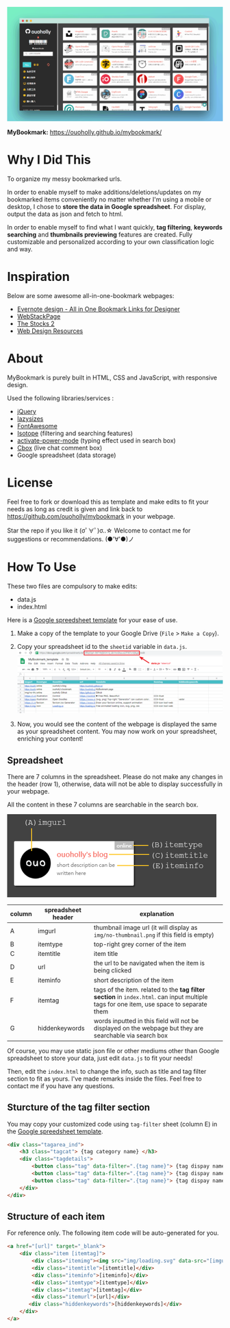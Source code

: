 ![preview](preview/preview0.gif)

**MyBookmark:** <https://ouoholly.github.io/mybookmark/>

# Why I Did This

To organize my messy bookmarked urls.

In order to enable myself to make additions/deletions/updates on my bookmarked items conveniently no matter whether I'm using a mobile or desktop, I chose to **store the data in Google spreadsheet**. For display, output the data as json and fetch to html.

In order to enable myself to find what I want quickly, **tag filtering**, **keywords searching** and **thumbnails previewing** features are created. Fully customizable and personalized according to your own classification logic and way.


# Inspiration

Below are some awesome all-in-one-bookmark webpages:

+ [Evernote design - All in One Bookmark Links for Designer](https://www.evernote.design/)
+ [WebStackPage](http://webstack.cc/)
+ [The Stocks 2](http://thestocks.im/)
+ [Web Design Resources](https://simular.co/resources/)


# About

MyBookmark is purely built in HTML, CSS and JavaScript, with responsive design.

Used the following libraries/services :
+ [jQuery](https://code.jquery.com/)
+ [lazysizes](https://github.com/aFarkas/lazysizes)
+ [FontAwesome](https://fontawesome.com/)
+ [Isotope](https://isotope.metafizzy.co/) (filtering and searching features)
+ [activate-power-mode](http://0xabcdef.com/activate-power-mode/) (typing effect used in search box)
+ [Cbox](http://www.cbox.ws/) (live chat comment box)
+ Google spreadsheet (data storage)


# License

Feel free to fork or download this as template and make edits to fit your needs as long as credit is given and link back to <https://github.com/ouoholly/mybookmark> in your webpage.

Star the repo if you like it (σﾟ∀ﾟ)σ..☆
Welcome to contact me for suggestions or recommendations. (●'∀'●)ノ


# How To Use

These two files are compulsory to make edits:
+ data.js
+ index.html

Here is a [Google spreedsheet template](https://docs.google.com/spreadsheets/d/1WElB2aS-R9EYkt5lGlSHj_GlMioOhuuvOTWZwVj6gs8/) for your ease of use.

1. Make a copy of the template to your Google Drive (`File` > `Make a Copy`).

2. Copy your spreadsheet id to the `sheetid` variable in `data.js`.
![How to use Google spreadsheet template](preview/template.png)


3. Now, you would see the content of the webpage is displayed the same as your spreadsheet content. You may now work on your spreadsheet, enriching your content!

## Spreadsheet
There are 7 columns in the spreadsheet. Please do not make any changes in the header (row 1), otherwise, data will not be able to display successfully in your webpage.

All the content in these 7 columns are searchable in the search box.

![item vs spreadsheet column](preview/item.png)

| column | spreadsheet header  | explanation |
| ------ | ---------------- | ----------- |
| A      | imgurl          | thumbnail image url (it will display as `img/no-thumbnail.png` if this field is empty)       |
| B      | itemtype        | top-right grey corner of the item       |
| C      | itemtitle       | item title     |
| D      | url             | the url to be navigated when the item is being clicked  |
| E      | iteminfo        | short description of the item      |
| F      | itemtag         | tags of the item. related to the **tag filter section** in `index.html`. can input multiple tags for one item, use space to separate them        |
| G      | hiddenkeywords  | words inputted in this field will not be displayed on the webpage but they are searchable via search box    |


Of course, you may use static json file or other mediums other than Google spreadsheet to store your data, just edit `data.js` to fit your needs!

Then, edit the `index.html` to change the info, such as title and tag filter section to fit as yours. I've made remarks inside the files. Feel free to contact me if you have any questions.

## Sturcture of the tag filter section
You may copy your customized code using `tag-filter` sheet (column E) in the [Google spreedsheet template](https://docs.google.com/spreadsheets/d/1WElB2aS-R9EYkt5lGlSHj_GlMioOhuuvOTWZwVj6gs8/).

```html
<div class="tagarea_ind">
    <h3 class="tagcat"> {tag category name} </h3>
    <div class="tagdetails">
        <button class="tag" data-filter=".{tag name}"> {tag dispay name} </button>
        <button class="tag" data-filter=".{tag name}"> {tag dispay name} </button>
        <button class="tag" data-filter=".{tag name}"> {tag dispay name} </button>
    </div>
</div>  
```

## Structure of each item
For reference only. The following item code will be auto-generated for you.
```html
<a href="[url]" target="_blank">
    <div class="item [itemtag]">
        <div class="itemimg"><img src="img/loading.svg" data-src="[imgurl]" class="lazyload" onerror="imgError(this);"/></div>
        <div class="itemtitle">[itemtitle]</div>
        <div class="iteminfo">[iteminfo]</div>
        <div class="itemtype">[itemtype]</div>
        <div class="itemtag">[itemtag]</div>
        <div class="itemurl">[url]</div>
       <div class="hiddenkeywords">[hiddenkeywords]</div>
    </div>
</a>  
```